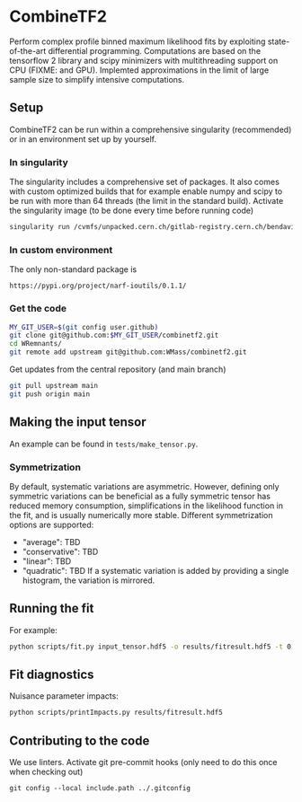 # CombineTF2

Perform complex profile binned maximum likelihood fits by exploiting state-of-the-art differential programming. 
Computations are based on the tensorflow 2 library and scipy minimizers with multithreading support on CPU (FIXME: and GPU).
Implemted approximations in the limit of large sample size to simplify intensive computations.

## Setup

CombineTF2 can be run within a comprehensive singularity (recommended) or in an environment set up by yourself. 

### In singularity
The singularity includes a comprehensive set of packages. 
It also comes with custom optimized builds that for example enable numpy and scipy to be run with more than 64 threads (the limit in the standard build).
Activate the singularity image (to be done every time before running code)
```bash
singularity run /cvmfs/unpacked.cern.ch/gitlab-registry.cern.ch/bendavid/cmswmassdocker/wmassdevrolling\:latest
```

### In custom environment
The only non-standard package is 
```
https://pypi.org/project/narf-ioutils/0.1.1/
```

### Get the code
```bash
MY_GIT_USER=$(git config user.github)
git clone git@github.com:$MY_GIT_USER/combinetf2.git
cd WRemnants/
git remote add upstream git@github.com:WMass/combinetf2.git
```

Get updates from the central repository (and main branch)
```bash
git pull upstream main
git push origin main
```

## Making the input tensor

An example can be found in ```tests/make_tensor.py```. 

### Symmetrization
By default, systematic variations are asymmetric. 
However, defining only symmetric variations can be beneficial as a fully symmetric tensor has reduced memory consumption, simplifications in the likelihood function in the fit, and is usually numerically more stable. 
Different symmetrization options are supported:
 * "average": TBD
 * "conservative": TBD
 * "linear": TBD
 * "quadratic": TBD
If a systematic variation is added by providing a single histogram, the variation is mirrored. 

## Running the fit

For example:
```bash
python scripts/fit.py input_tensor.hdf5 -o results/fitresult.hdf5 -t 0 --doImpacts --doGlobalImpacts --binByBinStat --saveHists --computeHistErrors
```

## Fit diagnostics

Nuisance parameter impacts:
```bash
python scripts/printImpacts.py results/fitresult.hdf5
```

## Contributing to the code

We use linters. Activate git pre-commit hooks (only need to do this once when checking out)
```
git config --local include.path ../.gitconfig
```
